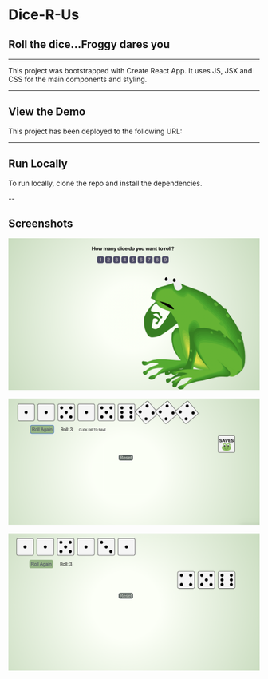 # Dice-R-Us

## Roll the dice...Froggy dares you

---

This project was bootstrapped with Create React App. It uses JS, JSX and CSS for the main components and styling.

---
## View the Demo

This project has been deployed to the following URL: 

---

## Run Locally

To run locally, clone the repo and install the dependencies.

--

## Screenshots

![Dice-R-Us Screenshot 1](https://github.com/NadyaCodes/dice-r-us/blob/448052e48226dc8a7b503eab8af2aed8b518eae7/docs/dice-r-us-screenshot-1.png?raw=true)

![Dice-R-Us Screenshot 2](https://github.com/NadyaCodes/dice-r-us/blob/448052e48226dc8a7b503eab8af2aed8b518eae7/docs/dice-r-us-screenshot-3.png?raw=true)

![Dice-R-Us Screenshot 3](https://github.com/NadyaCodes/dice-r-us/blob/448052e48226dc8a7b503eab8af2aed8b518eae7/docs/dice-r-us-screenshot-2.png?raw=true)
